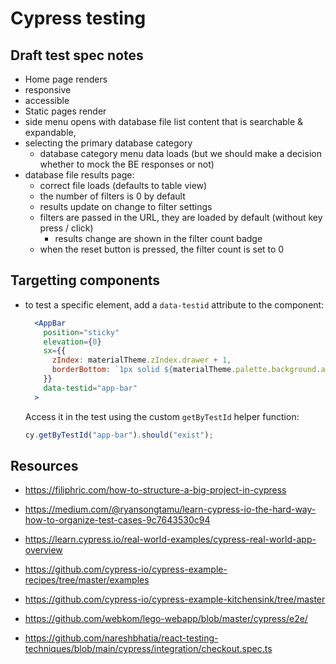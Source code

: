 # Cypress testing

## Draft test spec notes

- Home page renders
- responsive
- accessible
- Static pages render
- side menu opens with database file list content that is searchable & expandable,
- selecting the primary database category
  - database category menu data loads (but we should make a decision whether to mock the BE responses or not)
- database file results page:
  - correct file loads (defaults to table view)
  - the number of filters is 0 by default
  - results update on change to filter settings
  - filters are passed in the URL, they are loaded by default (without key press / click)
    - results change are shown in the filter count badge
  - when the reset button is pressed, the filter count is set to 0

## Targetting components

- to test a specific element, add a `data-testid` attribute to the component:

  ```jsx
    <AppBar
      position="sticky"
      elevation={0}
      sx={{
        zIndex: materialTheme.zIndex.drawer + 1,
        borderBottom: `1px solid ${materialTheme.palette.background.accent}`,
      }}
      data-testid="app-bar"
    >
  ```

  Access it in the test using the custom `getByTestId` helper function:

  ```js
  cy.getByTestId("app-bar").should("exist");
  ```

## Resources

- https://filiphric.com/how-to-structure-a-big-project-in-cypress
- https://medium.com/@ryansongtamu/learn-cypress-io-the-hard-way-how-to-organize-test-cases-9c7643530c94
- https://learn.cypress.io/real-world-examples/cypress-real-world-app-overview
- https://github.com/cypress-io/cypress-example-recipes/tree/master/examples
- https://github.com/cypress-io/cypress-example-kitchensink/tree/master

- https://github.com/webkom/lego-webapp/blob/master/cypress/e2e/
- https://github.com/nareshbhatia/react-testing-techniques/blob/main/cypress/integration/checkout.spec.ts

